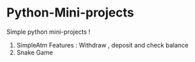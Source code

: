 # Python-Mini-projects
Simple python mini-projects !
1. SimpleAtm 
    Features : Withdraw , deposit and check balance
2. Snake Game
